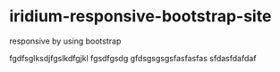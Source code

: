 # iridium-responsive-bootstrap-site
responsive by using bootstrap

fgdfsglksdjfgslkdfgjkl
fgsdfgsdg
gfdsgsgsgsfasfasfas
sfdasfdafdaf
